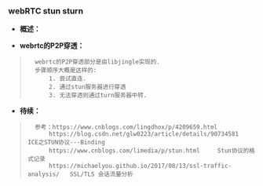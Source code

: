 ### webRTC stun sturn
- **概述：**
>
>
>
>
>
>
>
>

- **webrtc的P2P穿透：**
>       webrtc的P2P穿透部分是由libjingle实现的.
>       步骤顺序大概是这样的:
>           1. 尝试直连.
>           2. 通过stun服务器进行穿透
>           3. 无法穿透则通过turn服务器中转.
>
>
>
>
>
>
>
>
>
>
>
>
>
>
>
>
>
>
>
>

- **待续：**
>       参考：https://www.cnblogs.com/lingdhox/p/4209659.html
>           https://blog.csdn.net/glw0223/article/details/90734581      ICE之STUN协议---Binding
>           https://www.cnblogs.com/limedia/p/stun.html     Stun协议的格式记录
>           https://michaelyou.github.io/2017/08/13/ssl-traffic-analysis/   SSL/TLS 会话流量分析
>
>
>
>
>
>
>
>
>
>
>
>
>
>
>
>
